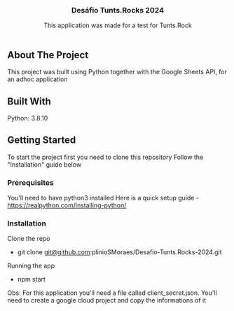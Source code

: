 <br/>
<p align="center">
  <h3 align="center">Desáfio Tunts.Rocks 2024</h3>

  <p align="center">
    This application was made for a test for Tunts.Rock 
    <br/>
    <br/>
  </p>
</p>

## About The Project

This project was built using Python together with the Google Sheets API, for an adhoc application

## Built With

Python: 3.8.10

## Getting Started

To start the project first you need to clone this repository
Follow the "Installation" guide below

### Prerequisites

You'll need to have python3 installed
Here is a quick setup guide - https://realpython.com/installing-python/

### Installation

Clone the repo
  - git clone git@github.com:plinioSMoraes/Desafio-Tunts.Rocks-2024.git

Running the app
  - npm start

Obs: For this application you'll need a file called client_secret.json. You'll need to create a google cloud project and copy the informations of it
